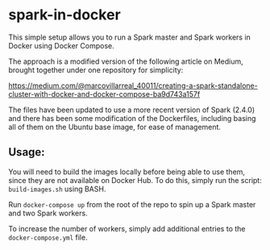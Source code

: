 # spark-in-docker
This simple setup allows you to run a Spark master and Spark workers in Docker using Docker Compose.

The approach is a modified version of the following article on Medium, brought together under one repository for simplicity:

https://medium.com/@marcovillarreal_40011/creating-a-spark-standalone-cluster-with-docker-and-docker-compose-ba9d743a157f



The files have been updated to use a more recent version of Spark (2.4.0) and there has been some modification of the Dockerfiles, including basing all of them on the Ubuntu base image, for ease of management.


## Usage: ##

You will need to build the images locally before being able to use them, since they are not available on Docker Hub.  To do this, simply run the script: ```build-images.sh``` using BASH.

Run ```docker-compose up``` from the root of the repo to spin up a Spark master and two Spark workers.

To increase the number of workers, simply add additional entries to the ```docker-compose.yml``` file.